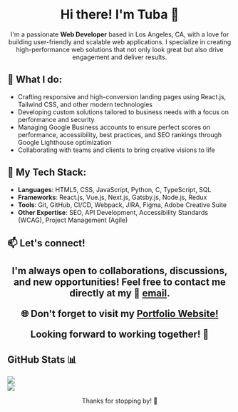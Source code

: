 <h1 align="center"> Hi there!  I'm Tuba 👋 </h1> 

<p align="center">I'm a passionate <strong>Web Developer</strong> based in Los Angeles, CA, with a love for building user-friendly and scalable web applications. I specialize in creating high-performance web solutions that not only look great but also drive engagement and deliver results.</p>

 <h2>   🌟 What I do: </h2>
 <ul>
   <li>
     Crafting responsive and high-conversion landing pages using React.js, Tailwind CSS, and other modern technologies
   </li>
   <li>Developing custom solutions tailored to business needs with a focus on performance and security</li>
   <li>Managing Google Business accounts to ensure perfect scores on performance, accessibility, best practices, and SEO rankings through Google Lighthouse optimization</li>
   <li>Collaborating with teams and clients to bring creative visions to life</li>
 </ul>

<h2>   🔧 My Tech Stack: </h2>

- **Languages**: HTML5, CSS, JavaScript, Python, C, TypeScript, SQL
- **Frameworks**: React.js, Vue.js, Next.js, Gatsby.js, Node.js, Redux
- **Tools**: Git, GitHub, CI/CD, Webpack, JIRA, Figma, Adobe Creative Suite
- **Other Expertise**: SEO, API Development, Accessibility Standards (WCAG), Project Management (Agile)

<h2>📫 Let's connect!<h2/>
<p align="center">I'm always open to collaborations, discussions, and new opportunities! Feel free to contact me directly at my  📧 <a href="tugbaesatsahin@gmail.com">email</a>.</p>

<p align="center">🌐 Don't forget to visit my <a href="https://tugbaesatsahin.vercel.app">Portfolio Website!</a> </p>

<p align="center">Looking forward to working together! 🚀</p>

<h2>   GitHub Stats 📊 </h2>

![](https://github-readme-streak-stats.herokuapp.com/?user=tugbaesat&theme=blueberry&hide_border=true)<br/>
![](https://github-readme-stats.vercel.app/api/top-langs/?username=tugbaesat&theme=blueberry&hide_border=true&include_all_commits=true&count_private=true&layout=compact)

<p align="center">Thanks for stopping by! 🙏</p>
